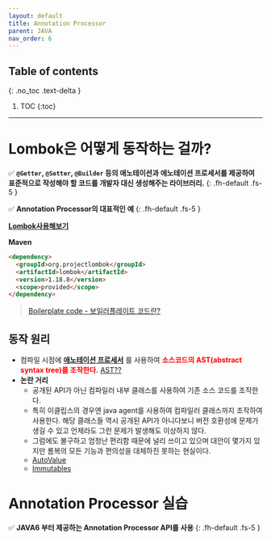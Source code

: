 ```yaml
---
layout: default
title: Annotation Processor
parent: JAVA
nav_order: 6
---
```

## Table of contents
{: .no_toc .text-delta }

1. TOC
{:toc}
---

# **Lombok은 어떻게 동작하는 걸까?**
✅ **`@Getter`, `@Setter`, `@Builder` 등의 애노테이션과 애노테이션 프로세서를 제공하여 표준적으로 작성해야 할 코드를 개발자 대신 생성해주는 라이브러리.**
{: .fh-default .fs-5 }

✅ **Annotation Processor의 대표적인 예**
{: .fh-default .fs-5 }

**[Lombok사용해보기](https://jeongcode.github.io/docs/spring/lombok-use/)**

**Maven**
```html
<dependency>
  <groupId>org.projectlombok</groupId>
  <artifactId>lombok</artifactId>
  <version>1.18.8</version>
  <scope>provided</scope>
</dependency>
```

> [Boilerplate code - 보일러플레이트 코드란?](https://charlezz.medium.com/%EB%B3%B4%EC%9D%BC%EB%9F%AC%ED%94%8C%EB%A0%88%EC%9D%B4%ED%8A%B8-%EC%BD%94%EB%93%9C%EB%9E%80-boilerplate-code-83009a8d3297)

## **동작 원리**
- 컴파일 시점에 **[애노테이션 프로세서](https://docs.oracle.com/javase/8/docs/api/javax/annotation/processing/Processor.html)** 를 사용하여 <span style="color:red; font-weight:bold">소스코드의 AST(abstract syntax tree)를 조작한다.</span> [AST??](https://javaparser.org/inspecting-an-ast/)
- **논란 거리**
  - 공개된 API가 아닌 컴파일러 내부 클래스를 사용하여 기존 소스 코드를 조작한다.
  -  특히 이클립스의 경우엔 java agent를 사용하여 컴파일러 클래스까지 조작하여 사용한다. 해당 클래스들 역시 공개된 API가 아니다보니 버전 호환성에 문제가 생길 수 있고 언제라도 그런 문제가 발생해도 이상하지 않다.
  -  그럼에도 불구하고 엄청난 편리함 때문에 널리 쓰이고 있으며 대안이 몇가지 있지만 롬복의 모든 기능과 편의성을 대체하진 못하는 현실이다.
    - [AutoValue](https://github.com/google/auto/blob/master/value/userguide/index.md)
    - [Immutables](https://immutables.github.io)


# **Annotation Processor 실습**
✅ **JAVA6 부터 제공하는 Annotation Processor API를 사용**
{: .fh-default .fs-5 }
